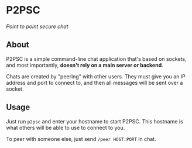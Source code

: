 # P2PSC

*Point to point secure chat*

## About

P2PSC is a simple command-line chat application that's based on sockets, and most importantly, **doesn't rely on a main server or backend**.

Chats are created by "peering" with other users. They must give you an IP address and port to connect to, and then all messages will be sent over a socket.

## Usage

Just run `p2psc` and enter your hostname to start P2PSC. This hostname is what others will be able to use to connect to you.

To peer with someone else, just send `/peer HOST:PORT` in chat.